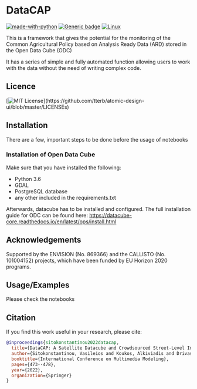 
# DataCAP

<!-- ## !! This is a work in progress. It should not be consindered as a stable version yet !!
 -->
[![made-with-python](https://img.shields.io/badge/Made%20with-Python-1f425f.svg)](https://www.python.org/) [![Generic badge](https://img.shields.io/badge/OpenDataCube-<COLOR>.svg)](https://shields.io/) [![Linux](https://svgshare.com/i/Zhy.svg)](https://svgshare.com/i/Zhy.svg)

This is a framework that gives the potential for the monitoring of the Common Agricultural Policy based on Analysis Ready Data (ARD) stored in the Open Data Cube (ODC)

It has a series of simple and fully automated function allowing users to work with the data without the need of writing complex code.

## Licence 
[![MIT License](https://img.shields.io/apm/l/atomic-design-ui.svg?)](https://github.com/tterb/atomic-design-ui/blob/master/LICENSEs)

## Installation

There are a few, important steps to be done before the usage of notebooks

### Installation of Open Data Cube ### 

Make sure that you have installed the following:

* Python 3.6
* GDAL
* PostgreSQL database
* any other included in the requirements.txt

Afterwards, datacube has to be installed and configured. The full installation guide for ODC can be found here: https://datacube-core.readthedocs.io/en/latest/ops/install.html


## Acknowledgements
Supported by the ENVISION (No. 869366) and the CALLISTO (No. 101004152) projects, which have been funded by EU Horizon 2020 programs.

## Usage/Examples

Please check the notebooks 

## Citation
If you find this work useful in your research, please cite:


```bibtex
@inproceedings{sitokonstantinou2022datacap,
  title={DataCAP: A Satellite Datacube and Crowdsourced Street-Level Images for the Monitoring of the Common Agricultural Policy},
  author={Sitokonstantinou, Vasileios and Koukos, Alkiviadis and Drivas, Thanassis and Kontoes, Charalampos and Karathanassi, Vassilia},
  booktitle={International Conference on Multimedia Modeling},
  pages={473--478},
  year={2022},
  organization={Springer}
}
```

